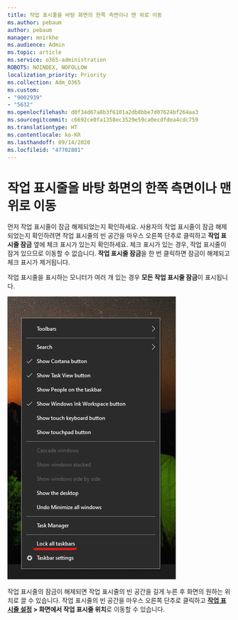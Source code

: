 ```yaml
---
title: 작업 표시줄을 바탕 화면의 한쪽 측면이나 맨 위로 이동
ms.author: pebaum
author: pebaum
manager: mnirkhe
ms.audience: Admin
ms.topic: article
ms.service: o365-administration
ROBOTS: NOINDEX, NOFOLLOW
localization_priority: Priority
ms.collection: Adm_O365
ms.custom:
- "9002939"
- "5632"
ms.openlocfilehash: d0f34d67a8b3f6101a2db8bbe7d07624bf264aa3
ms.sourcegitcommit: c6692ce0fa1358ec3529e59ca0ecdfdea4cdc759
ms.translationtype: HT
ms.contentlocale: ko-KR
ms.lasthandoff: 09/14/2020
ms.locfileid: "47702801"
---
```

# <a name="move-the-taskbar-to-either-side-or-the-top-of-your-desktop"></a>작업 표시줄을 바탕 화면의 한쪽 측면이나 맨 위로 이동

먼저 작업 표시줄이 잠금 해제되었는지 확인하세요. 사용자의 작업 표시줄이 잠금 해제되었는지 확인하려면 작업 표시줄의 빈 공간을 마우스 오른쪽 단추로 클릭하고 **작업 표시줄 잠금** 옆에 체크 표시가 있는지 확인하세요. 체크 표시가 있는 경우, 작업 표시줄이 잠겨 있으므로 이동할 수 없습니다. **작업 표시줄 잠금**을 한 번 클릭하면 잠금이 해제되고 체크 표시가 제거됩니다.

작업 표시줄을 표시하는 모니터가 여러 개 있는 경우 **모든 작업 표시줄 잠금**이 표시됩니다. 

![모든 작업 표시줄 잠금](media/lock-all-taskbars.png)

작업 표시줄의 잠금이 해제되면 작업 표시줄의 빈 공간을 길게 누른 후 화면의 원하는 위치로 끌 수 있습니다. 작업 표시줄의 빈 공간을 마우스 오른쪽 단추로 클릭하고 **[작업 표시줄 설정](ms-settings:taskbar?activationSource=GetHelp) > 화면에서 작업 표시줄 위치**로 이동할 수 있습니다.
